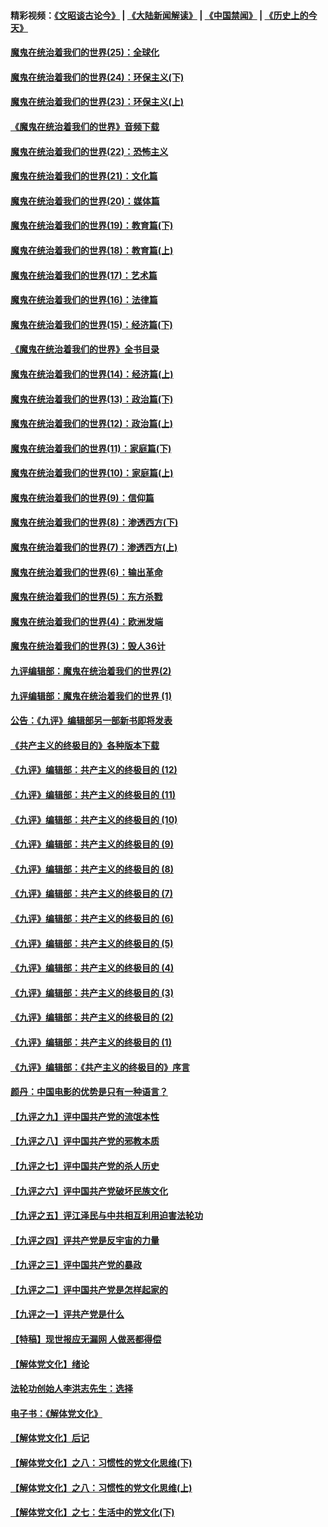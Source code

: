 #### 精彩视频：[《文昭谈古论今》](https://github.com/gfw-breaker/wenzhao/blob/master/README.md?t=11230031) | [《大陆新闻解读》](https://github.com/gfw-breaker/ntdtv-comedy/blob/master/README.md?t=11230031) | [《中国禁闻》](https://github.com/gfw-breaker/ntdtv-news/blob/master/README.md?t=11230031) | [《历史上的今天》](https://github.com/gfw-breaker/today-in-history/blob/master/README.md?t=11230031) 

#### [魔鬼在统治着我们的世界(25)：全球化](../pages/nsc422/n10788205.md?t=11230031) 

#### [魔鬼在统治着我们的世界(24)：环保主义(下)](../pages/nsc422/n10695307.md?t=11230031) 

#### [魔鬼在统治着我们的世界(23)：环保主义(上)](../pages/nsc422/n10688613.md?t=11230031) 

#### [《魔鬼在统治着我们的世界》音频下载](../pages/nsc422/n10635553.md?t=11230031) 

#### [魔鬼在统治着我们的世界(22)：恐怖主义](../pages/nsc422/n10614727.md?t=11230031) 

#### [魔鬼在统治着我们的世界(21)：文化篇](../pages/nsc422/n10597706.md?t=11230031) 

#### [魔鬼在统治着我们的世界(20)：媒体篇](../pages/nsc422/n10586579.md?t=11230031) 

#### [魔鬼在统治着我们的世界(19)：教育篇(下)](../pages/nsc422/n10564808.md?t=11230031) 

#### [魔鬼在统治着我们的世界(18)：教育篇(上)](../pages/nsc422/n10526970.md?t=11230031) 

#### [魔鬼在统治着我们的世界(17)：艺术篇](../pages/nsc422/n10499093.md?t=11230031) 

#### [魔鬼在统治着我们的世界(16)：法律篇](../pages/nsc422/n10485969.md?t=11230031) 

#### [魔鬼在统治着我们的世界(15)：经济篇(下)](../pages/nsc422/n10469975.md?t=11230031) 

#### [《魔鬼在统治着我们的世界》全书目录](../pages/nsc422/n10464261.md?t=11230031) 

#### [魔鬼在统治着我们的世界(14)：经济篇(上)](../pages/nsc422/n10457370.md?t=11230031) 

#### [魔鬼在统治着我们的世界(13)：政治篇(下)](../pages/nsc422/n10448270.md?t=11230031) 

#### [魔鬼在统治着我们的世界(12)：政治篇(上)](../pages/nsc422/n10444576.md?t=11230031) 

#### [魔鬼在统治着我们的世界(11)：家庭篇(下)](../pages/nsc422/n10440961.md?t=11230031) 

#### [魔鬼在统治着我们的世界(10)：家庭篇(上)](../pages/nsc422/n10435448.md?t=11230031) 

#### [魔鬼在统治着我们的世界(9)：信仰篇](../pages/nsc422/n10432159.md?t=11230031) 

#### [魔鬼在统治着我们的世界(8)：渗透西方(下)](../pages/nsc422/n10429603.md?t=11230031) 

#### [魔鬼在统治着我们的世界(7)：渗透西方(上)](../pages/nsc422/n10426013.md?t=11230031) 

#### [魔鬼在统治着我们的世界(6)：输出革命](../pages/nsc422/n10421536.md?t=11230031) 

#### [魔鬼在统治着我们的世界(5)：东方杀戮](../pages/nsc422/n10417707.md?t=11230031) 

#### [魔鬼在统治着我们的世界(4)：欧洲发端](../pages/nsc422/n10414890.md?t=11230031) 

#### [魔鬼在统治着我们的世界(3)：毁人36计](../pages/nsc422/n10411583.md?t=11230031) 

#### [九评编辑部：魔鬼在统治着我们的世界(2)](../pages/nsc422/n10410036.md?t=11230031) 

#### [九评编辑部：魔鬼在统治着我们的世界 (1)](../pages/nsc422/n10406825.md?t=11230031) 

#### [公告：《九评》编辑部另一部新书即将发表](../pages/nsc422/n10405104.md?t=11230031) 

#### [《共产主义的终极目的》各种版本下载](../pages/nsc422/n10022138.md?t=11230031) 

#### [《九评》编辑部：共产主义的终极目的 (12)](../pages/nsc422/n9933272.md?t=11230031) 

#### [《九评》编辑部：共产主义的终极目的 (11)](../pages/nsc422/n9924973.md?t=11230031) 

#### [《九评》编辑部：共产主义的终极目的 (10)](../pages/nsc422/n9920883.md?t=11230031) 

#### [《九评》编辑部：共产主义的终极目的 (9)](../pages/nsc422/n9916363.md?t=11230031) 

#### [《九评》编辑部：共产主义的终极目的 (8)](../pages/nsc422/n9912488.md?t=11230031) 

#### [《九评》编辑部：共产主义的终极目的 (7)](../pages/nsc422/n9901176.md?t=11230031) 

#### [《九评》编辑部：共产主义的终极目的 (6)](../pages/nsc422/n9899359.md?t=11230031) 

#### [《九评》编辑部：共产主义的终极目的 (5)](../pages/nsc422/n9893174.md?t=11230031) 

#### [《九评》编辑部：共产主义的终极目的 (4)](../pages/nsc422/n9891246.md?t=11230031) 

#### [《九评》编辑部：共产主义的终极目的 (3)](../pages/nsc422/n9879879.md?t=11230031) 

#### [《九评》编辑部：共产主义的终极目的 (2)](../pages/nsc422/n9876205.md?t=11230031) 

#### [《九评》编辑部：共产主义的终极目的 (1)](../pages/nsc422/n9865857.md?t=11230031) 

#### [《九评》编辑部：《共产主义的终极目的》序言](../pages/nsc422/n9862666.md?t=11230031) 

#### [颜丹：中国电影的优势是只有一种语言？](../pages/nsc422/n9583062.md?t=11230031) 

#### [【九评之九】评中国共产党的流氓本性](../pages/nsc422/n737542.md?t=11230031) 

#### [【九评之八】评中国共产党的邪教本质](../pages/nsc422/n735942.md?t=11230031) 

#### [【九评之七】评中国共产党的杀人历史](../pages/nsc422/n733806.md?t=11230031) 

#### [【九评之六】评中国共产党破坏民族文化](../pages/nsc422/n731667.md?t=11230031) 

#### [【九评之五】评江泽民与中共相互利用迫害法轮功](../pages/nsc422/n730058.md?t=11230031) 

#### [【九评之四】评共产党是反宇宙的力量](../pages/nsc422/n727814.md?t=11230031) 

#### [【九评之三】评中国共产党的暴政](../pages/nsc422/n725597.md?t=11230031) 

#### [【九评之二】评中国共产党是怎样起家的](../pages/nsc422/n723946.md?t=11230031) 

#### [【九评之一】评共产党是什么](../pages/nsc422/n722529.md?t=11230031) 

#### [【特稿】现世报应无漏网 人做恶都得偿](../pages/nsc422/n4215167.md?t=11230031) 

#### [【解体党文化】绪论](../pages/nsc422/n1449356.md?t=11230031) 

#### [法轮功创始人李洪志先生：选择](../pages/nsc422/n3580738.md?t=11230031) 

#### [电子书：《解体党文化》](../pages/nsc422/n1573484.md?t=11230031) 

#### [【解体党文化】后记](../pages/nsc422/n1531999.md?t=11230031) 

#### [【解体党文化】之八：习惯性的党文化思维(下)](../pages/nsc422/n1526477.md?t=11230031) 

#### [【解体党文化】之八：习惯性的党文化思维(上)](../pages/nsc422/n1520631.md?t=11230031) 

#### [【解体党文化】之七：生活中的党文化(下)](../pages/nsc422/n1513446.md?t=11230031) 

